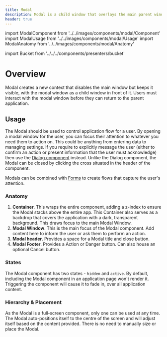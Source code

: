 ```yaml
---
title: Modal
description: Modal is a child window that overlays the main parent window.
header: true
---
```


import ModalComponent from '../../images/components/modal/Component'
import ModalUsage from '../../images/components/modal/Usage'
import ModalAnatomy from '../../images/components/modal/Anatomy'

import Bucket from '../../../components/presenters/bucket'

<div className="bucket__container">
  <Bucket type="sketch" url="https://docs.royalnavy.io/design-system.sketch" />
  <Bucket type="storybook" url="https://storybook.royalnavy.io/?path=/docs/modal--default" />
</div>

# Overview

Modal creates a new context that disables the main window but keeps it visible, with the modal window as a child window in front of it. Users must interact with the modal window before they can return to the parent application. 

<ModalComponent />

## Usage
The Modal should be used to control application flow for a user. By opening a modal window for the user, you can focus their attention to whatever you need them to action on. This could be anything from entering data to managing settings. If you require to explicitly message the user (either to confirm an action or present information that the user must acknowledge) then use the [Dialog component](/components/dialog) instead. Unlike the Dialog component, the Modal can be closed by clicking the cross situated in the header of the component.

<ModalUsage />

Modals can be combined with [Forms](/components/forms/) to create flows that capture the user's attention.

### Anatomy

<ModalAnatomy />

1. **Container**. This wraps the entire component, adding a z-index to ensure the Modal stacks above the entire app. This Container also serves as a backdrop that covers the application with a dark, transparent background. This draws focus to the main Modal Window.
2. **Modal Window**. This is the main focus of the Modal component. Add content here to inform the user or ask them to perform an action.
3. **Modal header**. Provides a space for a Modal title and close button.
4. **Modal Footer**. Provides a Action or Danger button. Can also house an optional Cancel button.

### States
The Modal component has two states - `hidden` and `active`. By default, including the Modal component in an application page won't render it. Triggering the component will cause it to fade in, over all application content.

### Hierarchy & Placement
As the Modal is a full-screen component, only one can be used at any time. The Modal auto-positions itself to the centre of the screen and will adjust itself based on the content provided. There is no need to manually size or place the Modal.
